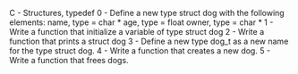 C - Structures, typedef
0 - Define a new type struct dog with the following elements:
name, type = char *
age, type = float
owner, type = char *
1 - Write a function that initialize a variable of type struct dog
2 - Write a function that prints a struct dog
3 - Define a new type dog_t as a new name for the type struct dog.
4 - Write a function that creates a new dog.
5 - Write a function that frees dogs.
